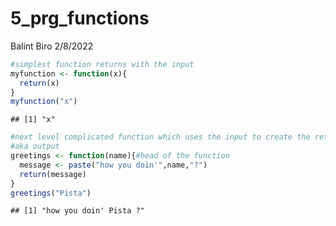 5_prg_functions
================
Balint Biro
2/8/2022

``` r
#simplest function returns with the input
myfunction <- function(x){
  return(x)
}
myfunction("x")
```

    ## [1] "x"

``` r
#next level complicated function which uses the input to create the return value
#aka output
greetings <- function(name){#head of the function
  message <- paste("how you doin'",name,"?")
  return(message)
}
greetings("Pista")
```

    ## [1] "how you doin' Pista ?"
